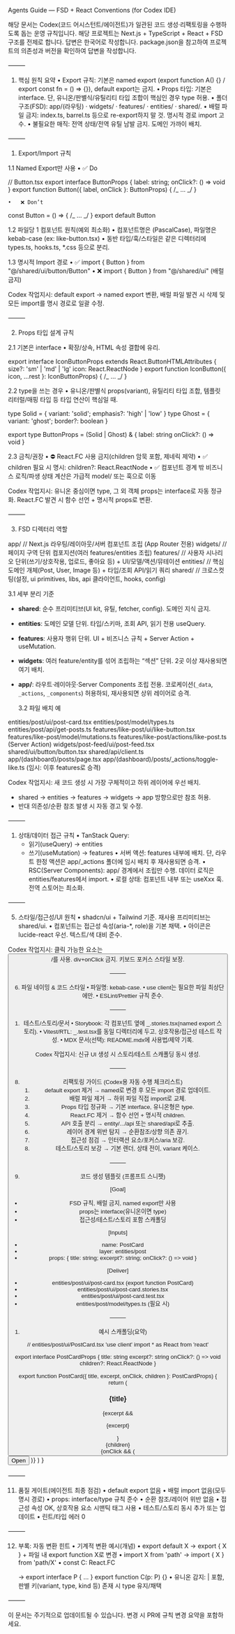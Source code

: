 Agents Guide — FSD + React Conventions (for Codex IDE)

해당 문서는 Codex(코드 어시스턴트/에이전트)가 일관된 코드 생성·리팩토링을 수행하도록 돕는 운영 규칙입니다.
해당 프로젝트는 Next.js + TypeScript + React + FSD 구조를 전제로 합니다.
답변은 한국어로 작성합니다.
package.json을 참고하여 프로젝트의 의존성과 버전을 확인하여 답변을 작성합니다.

⸻

1. 핵심 원칙 요약
   • Export 규칙: 기본은 named export (export function A() {} / export const fn = () => {}), default export는 금지.
   • Props 타입: 기본은 interface. 단, 유니온/판별식/유틸리티 타입 조합이 핵심인 경우 type 허용.
   • 폴더 구조(FSD): app/(라우팅) · widgets/ · features/ · entities/ · shared/.
   • 배럴 파일 금지: index.ts, barrel.ts 등으로 re-export하지 말 것. 명시적 경로 import 고수.
   • 불필요한 매직: 전역 상태/전역 유틸 남발 금지. 도메인 가까이 배치.

⸻

1. Export/Import 규칙

1.1 Named Export만 사용
• ✅ Do

// Button.tsx
export interface ButtonProps { label: string; onClick?: () => void }
export function Button({ label, onClick }: ButtonProps) { /_ ... _/ }

    •	❌ Don’t

const Button = () => { /_ ... _/ }
export default Button

1.2 파일당 1 컴포넌트 원칙(예외 최소화)
• 컴포넌트명은 (PascalCase), 파일명은 kebab-case (ex: like-button.tsx)
• 동반 타입/훅/스타일은 같은 디렉터리에 types.ts, hooks.ts, \*.css 등으로 분리.

1.3 명시적 Import 경로
• ✅ import { Button } from "@/shared/ui/button/Button"
• ❌ import { Button } from "@/shared/ui" (배럴 금지)

Codex 작업지시: default export → named export 변환, 배럴 파일 발견 시 삭제 및 모든 import를 명시 경로로 일괄 수정.

⸻

2. Props 타입 설계 규칙

2.1 기본은 interface
• 확장/상속, HTML 속성 결합에 유리.

export interface IconButtonProps extends React.ButtonHTMLAttributes<HTMLButtonElement> {
size?: 'sm' | 'md' | 'lg'
icon: React.ReactNode
}
export function IconButton({ icon, ...rest }: IconButtonProps) { /_ ... _/ }

2.2 type을 쓰는 경우
• 유니온/판별식 props(variant), 유틸리티 타입 조합, 템플릿 리터럴/매핑 타입 등 타입 연산이 핵심일 때.

type Solid = { variant: 'solid'; emphasis?: 'high' | 'low' }
type Ghost = { variant: 'ghost'; border?: boolean }

export type ButtonProps = (Solid | Ghost) & {
label: string
onClick?: () => void
}

2.3 금칙/권장
• ⛔ React.FC<Props> 사용 금지(children 암묵 포함, 제네릭 제약)
• ✅ children 필요 시 명시: children?: React.ReactNode
• ✅ 컴포넌트 경계 밖 비즈니스 로직/파생 상태 계산은 가급적 model/ 또는 훅으로 이동

Codex 작업지시: 유니온 중심이면 type, 그 외 객체 props는 interface로 자동 정규화. React.FC 발견 시 함수 선언 + 명시적 props로 변환.

⸻

3. FSD 디렉터리 역할

app/ // Next.js 라우팅/레이아웃/서버 컴포넌트 조립 (App Router 전용)
widgets/ // 페이지 구역 단위 컴포지션(여러 features/entities 조립)
features/ // 사용자 시나리오 단위(쓰기/상호작용, 업로드, 좋아요 등) + UI/모델/액션/뮤테이션
entities/ // 핵심 도메인 개체(Post, User, Image 등) + 타입/조회 API/읽기 쿼리
shared/ // 크로스컷팅(설정, ui primitives, libs, api 클라이언트, hooks, config)

3.1 세부 분리 기준

- **shared**: 순수 프리미티브(UI kit, 유틸, fetcher, config). 도메인 지식 금지.
- **entities**: 도메인 모델 단위. 타입/스키마, 조회 API, 읽기 전용 useQuery.
- **features**: 사용자 행위 단위. UI + 비즈니스 규칙 + Server Action + useMutation.
- **widgets**: 여러 feature/entity를 섞어 조립하는 “섹션” 단위. 2곳 이상 재사용되면 여기 배치.
- **app/**: 라우트·레이아웃·Server Components 조립 전용. 코로케이션(`_data`, `_actions`, `_components`) 허용하되, 재사용되면 상위 레이어로 승격.

  3.2 파일 배치 예

entities/post/ui/post-card.tsx
entities/post/model/types.ts
entities/post/api/get-posts.ts
features/like-post/ui/like-button.tsx
features/like-post/model/mutations.ts
features/like-post/actions/like-post.ts (Server Action)
widgets/post-feed/ui/post-feed.tsx
shared/ui/button/button.tsx
shared/api/client.ts
app/(dashboard)/posts/page.tsx
app/(dashboard)/posts/\_actions/toggle-like.ts (임시: 이후 features로 승격)

Codex 작업지시: 새 코드 생성 시 가장 구체적이고 하위 레이어에 우선 배치.

- shared → entities → features → widgets → app 방향으로만 참조 허용.
- 반대 의존성/순환 참조 발생 시 자동 경고 및 수정.

⸻

1. 상태/데이터 접근 규칙
   • TanStack Query:
   - 읽기(useQuery) → entities
   - 쓰기(useMutation) → features
     • 서버 액션: features 내부에 배치. 단, 라우트 한정 액션은 app/\_actions 폴더에 임시 배치 후 재사용되면 승격.
     • RSC(Server Components): app/ 경계에서 조립만 수행. 데이터 로직은 entities/features에서 import.
     • 로컬 상태: 컴포넌트 내부 또는 useXxx 훅. 전역 스토어는 최소화.

⸻

5. 스타일/접근성/UI 원칙
   • shadcn/ui + Tailwind 기준. 재사용 프리미티브는 shared/ui.
   • 컴포넌트는 접근성 속성(aria-\*, role)을 기본 채택.
   • 아이콘은 lucide-react 우선. 텍스트/색 대비 준수.

Codex 작업지시: 클릭 가능한 요소는 <button>/<a>를 사용. div+onClick 금지. 키보드 포커스 스타일 보장.

⸻

6. 파일 네이밍 & 코드 스타일
   • 파일명: kebab-case.
   • use client는 필요한 파일 최상단에만.
   • ESLint/Prettier 규칙 준수.

⸻

1. 테스트/스토리/문서
   • Storybook: 각 컴포넌트 옆에 _.stories.tsx(named export 스토리).
   • Vitest/RTL: _.test.tsx를 동일 디렉터리에 두고, 상호작용/접근성 테스트 작성.
   • MDX 문서(선택): README.mdx에 사용법/제약 기록.

Codex 작업지시: 신규 UI 생성 시 스토리/테스트 스캐폴딩 동시 생성.

⸻

8. 리팩토링 가이드 (Codex용 자동 수행 체크리스트)
   1. default export 제거 → named로 변경 후 모든 import 경로 업데이트.
   2. 배럴 파일 제거 → 하위 파일 직접 import로 교체.
   3. Props 타입 정규화 → 기본 interface, 유니온형은 type.
   4. React.FC 제거 → 함수 선언 + 명시적 children.
   5. API 호출 분리 → entity/.../api 또는 shared/api로 추출.
   6. 레이어 경계 위반 탐지 → 순환참조/상향 의존 끊기.
   7. 접근성 점검 → 인터랙션 요소/포커스/aria 보강.
   8. 테스트/스토리 보강 → 기본 렌더, 상태 전이, variant 케이스.

⸻

9. 코드 생성 템플릿 (프롬프트 스니펫)

[Goal]

- FSD 규칙, 배럴 금지, named export만 사용
- props는 interface(유니온이면 type)
- 접근성/테스트/스토리 포함 스캐폴딩

[Inputs]

- name: PostCard
- layer: entities/post
- props: { title: string; excerpt?: string; onClick?: () => void }

[Deliver]

- entities/post/ui/post-card.tsx (export function PostCard)
- entities/post/ui/post-card.stories.tsx
- entities/post/ui/post-card.test.tsx
- entities/post/model/types.ts (필요 시)

⸻

1.  예시 스캐폴딩(요약)

// entities/post/ui/PostCard.tsx
'use client'
import \* as React from 'react'

export interface PostCardProps {
title: string
excerpt?: string
onClick?: () => void
children?: React.ReactNode
}

export function PostCard({ title, excerpt, onClick, children }: PostCardProps) {
return (

<article className="rounded-2xl border p-4 shadow-sm">
<h3 className="text-lg font-semibold">{title}</h3>
{excerpt && <p className="text-sm text-muted-foreground">{excerpt}</p>}
<div className="mt-2">{children}</div>
{onClick && (
<button className="mt-3 rounded-md border px-3 py-1" onClick={onClick}>
Open
</button>
)}
</article>
)
}

⸻

11. 품질 게이트(에이전트 최종 점검)
    • default export 없음
    • 배럴 import 없음(모두 명시 경로)
    • props: interface/type 규칙 준수
    • 순환 참조/레이어 위반 없음
    • 접근성 속성 OK, 상호작용 요소 시맨틱 태그 사용
    • 테스트/스토리 동시 추가 또는 업데이트
    • 린트/타입 에러 0

⸻

12. 부록: 자동 변환 힌트
    • 기계적 변환 예시(개념)
    • export default X → export { X } + 파일 내 export function X로 변경
    • import X from 'path' → import { X } from 'path/X'
    • const C: React.FC<P> → export interface P { ... } export function C(p: P) {}
    • 유니온 감지: | 포함, 판별 키(variant, type, kind 등) 존재 시 type 유지/채택

⸻

이 문서는 주기적으로 업데이트될 수 있습니다. 변경 시 PR에 규칙 변경 요약을 포함하세요.
